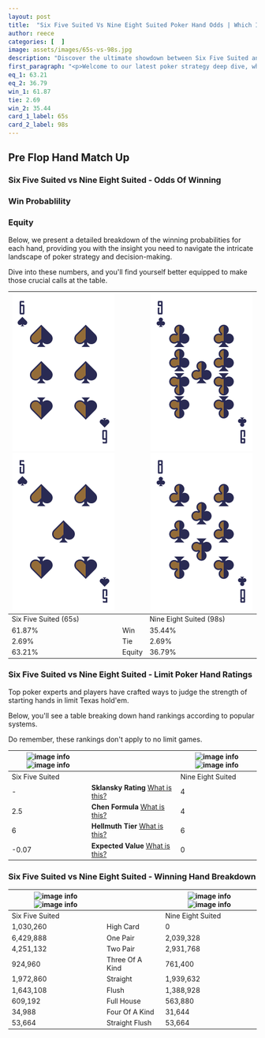 ```yaml
---
layout: post
title:  "Six Five Suited Vs Nine Eight Suited Poker Hand Odds | Which Is The Better Hand In Poker? A Complete Guide"
author: reece
categories: [  ]
image: assets/images/65s-vs-98s.jpg
description: "Discover the ultimate showdown between Six Five Suited and Nine Eight Suited in poker! Uncover the odds, strategies, and scenarios where one hand triumphs over the other. Get ready to up your poker game with this thrilling analysis."
first_paragraph: "<p>Welcome to our latest poker strategy deep dive, where we're pitting two distinct hands against each other in a high-stakes showdown: Six Five Suited vs Nine Eight Suited.</p><p>In the dynamic world of poker, every decision counts, and knowing which hand holds the upper hand is key to your success at the table.</p><p>In this article, we'll dissect these two hands, explore the scenarios where one dominates the other, and equip you with the knowledge to make strategic choices that can tip the odds in your favor.</p><p>Get ready to unravel the intriguing dynamics of these poker hands and elevate your game to new heights.</p>"
eq_1: 63.21
eq_2: 36.79
win_1: 61.87
tie: 2.69
win_2: 35.44
card_1_label: 65s
card_2_label: 98s
---
```




[comment]: # (sp0)

## Pre Flop Hand Match Up

<div class="table hand-ratings" markdown="1"> 



### Six Five Suited vs Nine Eight Suited - Odds Of Winning


  
<div class="row graphs"> 
<div class="col-lg-6">
    <h3>Win Probablility</h3>
    <canvas id="WinChart"></canvas>
</div>
<div class="col-lg-6">
    <h3>Equity</h3>
    <canvas id="EquityChart"></canvas>
</div>
</div>

  Below, we present a detailed breakdown of the winning probabilities for each hand, providing you with the insight you need to navigate the intricate landscape of poker strategy and decision-making. 

Dive into these numbers, and you'll find yourself better equipped to make those crucial calls at the table.


    
| ![image info](assets/images/hand1/6.png) ![image info](assets/images/hand1/5.png) |  | ![image info](assets/images/hand2/9.png) ![image info](assets/images/hand2/8.png) |
| -------- | -------- | -------- |
| Six Five Suited (65s) |  | Nine Eight Suited (98s) |
| 61.87% | Win | 35.44% |
| 2.69% | Tie | 2.69% |
| 63.21% | Equity | 36.79% |




[comment]: # (sp1)



### Six Five Suited vs Nine Eight Suited - Limit Poker Hand Ratings

Top poker experts and players have crafted ways to judge the strength of starting hands in limit Texas hold'em. 

Below, you'll see a table breaking down hand rankings according to popular systems. 

Do remember, these rankings don't apply to no limit games.


    
| ![image info](https://www.riverpairs.com/assets/images/hand1/6.png) ![image info](https://www.riverpairs.com/assets/images/hand1/5.png) |  | ![image info](https://www.riverpairs.com/assets/images/hand2/9.png) ![image info](https://www.riverpairs.com/assets/images/hand2/8.png) |
| -------- | -------- | -------- |
| Six Five Suited |  | Nine Eight Suited |
| - | **Sklansky Rating** [What is this?](/sklansky-rating-explained) | 4 |
| 2.5 | **Chen Formula** [What is this?](/chen-formula-explained) | 4 |
| 6 | **Hellmuth Tier** [What is this?](/Hellmuth-tier-explained) | 6 |
| -0.07 | **Expected Value** [What is this?](/expected-value-explained) | 0 |




[comment]: # (sp2)



### Six Five Suited vs Nine Eight Suited - Winning Hand Breakdown


    
| ![image info](https://www.riverpairs.com/assets/images/hand1/6.png) ![image info](https://www.riverpairs.com/assets/images/hand1/5.png) |  | ![image info](https://www.riverpairs.com/assets/images/hand2/9.png) ![image info](https://www.riverpairs.com/assets/images/hand2/8.png) |
| -------- | -------- | -------- |
| Six Five Suited |  | Nine Eight Suited |
| 1,030,260 | High Card | 0 |
| 6,429,888 | One Pair | 2,039,328 |
| 4,251,132 | Two Pair | 2,931,768 |
| 924,960 | Three Of A Kind | 761,400 |
| 1,972,860 | Straight | 1,939,632 |
| 1,643,108 | Flush | 1,388,928 |
| 609,192 | Full House | 563,880 |
| 34,988 | Four Of A Kind | 31,644 |
| 53,664 | Straight Flush | 53,664 |




[comment]: # (sp3)



</div>

[comment]: # (sp4)



[comment]: # (sp5)

